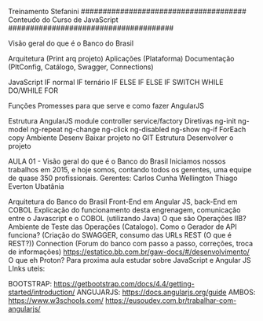 Treinamento Stefanini
###################################### Conteudo do Curso de JavaScript ######################################

Visão geral do que é o Banco do Brasil

Arquitetura (Print arq projeto)
Aplicações (Plataforma)
Documentação (PltConfig, Catálogo, Swagger, Connections)

JavaScript IF normal IF ternário IF ELSE IF ELSE IF SWITCH WHILE DO/WHILE FOR

Funções
Promesses para que serve e como fazer
AngularJS

Estrutura AngularJS module controller service/factory
Diretivas ng-init ng-model ng-repeat ng-change ng-click ng-disabled ng-show ng-if ForEach copy
Ambiente Desenv Baixar projeto no GIT Estrutura Desenvolver o projeto

AULA 01 - Visão geral do que é o Banco do Brasil Iniciamos nossos trabalhos em 2015, e hoje somos, contando todos os gerentes, uma equipe de quase 350 profissionais. Gerentes: Carlos Cunha Wellington Thiago Everton Ubatânia

Arquitetura do Banco do Brasil
Front-End em Angular JS, back-End em COBOL
Explicação do funcionamento desta engrenagem, comunicação entre o Javascript e o COBOL (utilizando Java)
O que são Operações IIB?
Ambiente de Teste das Operações (Catalogo).
Como o Gerador de API funciona? (Criação do SWAGGER, consumo das URLs REST (O que é REST?))
Connection (Forum do banco com passo a passo, correções, troca de informações)
https://estatico.bb.com.br/gaw-docs/#/desenvolvimento/
O que eh Proton?
Para proxima aula estudar sobre JavaScript e Angular JS LInks uteis:

BOOTSTRAP: https://getbootstrap.com/docs/4.4/getting-started/introduction/ ANGUJARJS: https://docs.angularjs.org/guide AMBOS: https://www.w3schools.com/ https://eusoudev.com.br/trabalhar-com-angularjs/